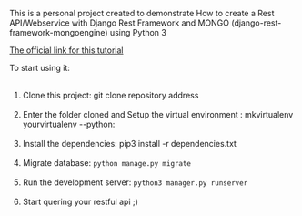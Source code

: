 This is a personal project created to demonstrate How to create a Rest API/Webservice with Django Rest Framework and MONGO (django-rest-framework-mongoengine) using Python 3

[The official link for this tutorial](http://fernandorodrigues.pro/creating-a-rest-apiwebservice-with-django-rest-framework-with-python-3)

To start using it:</br></br>
1. Clone this project: git clone repository address</br></br>
2. Enter the folder cloned and Setup the virtual environment : mkvirtualenv yourvirtualenv --python:<which python3></br></br>
3. Install the dependencies: pip3 install -r dependencies.txt</br></br>
4. Migrate database: `python manage.py migrate` </br></br>
5. Run the development server: `python3 manager.py runserver`</br></br>
6. Start quering your restful api ;)